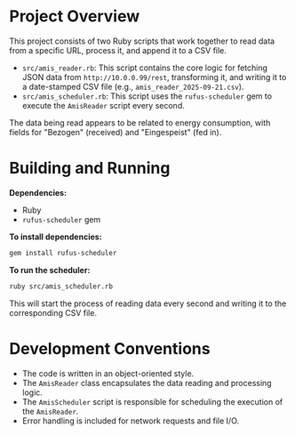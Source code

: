 # Project Overview

This project consists of two Ruby scripts that work together to read data from a specific URL, process it, and append it to a CSV file.

*   `src/amis_reader.rb`: This script contains the core logic for fetching JSON data from `http://10.0.0.99/rest`, transforming it, and writing it to a date-stamped CSV file (e.g., `amis_reader_2025-09-21.csv`).
*   `src/amis_scheduler.rb`: This script uses the `rufus-scheduler` gem to execute the `AmisReader` script every second.

The data being read appears to be related to energy consumption, with fields for "Bezogen" (received) and "Eingespeist" (fed in).

# Building and Running

**Dependencies:**

*   Ruby
*   `rufus-scheduler` gem

**To install dependencies:**

```bash
gem install rufus-scheduler
```

**To run the scheduler:**

```bash
ruby src/amis_scheduler.rb
```

This will start the process of reading data every second and writing it to the corresponding CSV file.

# Development Conventions

*   The code is written in an object-oriented style.
*   The `AmisReader` class encapsulates the data reading and processing logic.
*   The `AmisScheduler` script is responsible for scheduling the execution of the `AmisReader`.
*   Error handling is included for network requests and file I/O.

